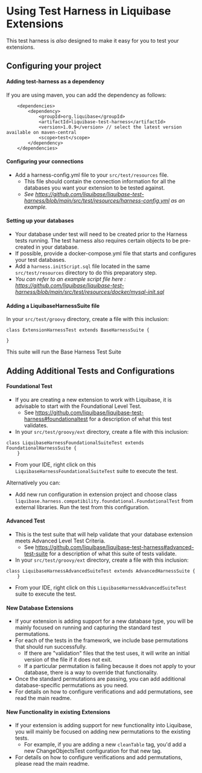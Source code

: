 # Using Test Harness in Liquibase Extensions

This test harness is *also* designed to make it easy for you to test your extensions.

## Configuring your project
 
#### Adding test-harness as a dependency

If you are using maven, you can add the dependency as follows:   

```
    <dependencies>
        <dependency>
            <groupId>org.liquibase</groupId>
            <artifactId>liquibase-test-harness</artifactId>
            <version>1.0.9</version> // select the latest version available on maven-central
            <scope>test</scope>
        </dependency>
    </dependencies>
```

#### Configuring your connections

- Add a harness-config.yml file to your `src/test/resources` file. 
  - This file should contain the connection information for all the databases you want your extension to be tested against.
  - *See https://github.com/liquibase/liquibase-test-harness/blob/main/src/test/resources/harness-config.yml as an example.*

#### Setting up your databases

- Your database under test will need to be created prior to the Harness tests running. The test harness also requires certain objects to be pre-created in your database.
- If possible, provide a docker-compose.yml file that starts and configures your test databases. 
- Add a `harness.initScript.sql` file located in the same `src/test/resources` directory to do this preparatory step.
 - *You can refer to an example script file here : https://github.com/liquibase/liquibase-test-harness/blob/main/src/test/resources/docker/mysql-init.sql*

#### Adding a LiquibaseHarnessSuite file

In your `src/test/groovy` directory, create a file with this inclusion:      

```
class ExtensionHarnessTest extends BaseHarnessSuite {

}
```

This suite will run the Base Harness Test Suite

## Adding Additional Tests and Configurations

#### Foundational Test

- If you are creating a new extension to work with Liquibase, it is advisable to start with the Foundational Level Test. 
  - See https://github.com/liquibase/liquibase-test-harness#foundationaltest for a description of what this test validates.
- In your `src/test/groovy/ext` directory, create a file with this inclusion:   

```
class LiquibaseHarnessFoundationalSuiteTest extends FoundationalHarnessSuite {
    }
```
- From your IDE, right click on this `LiquibaseHarnessFoundationalSuiteTest` suite to execute the test.

Alternatively you can:
- Add new run configuration in extension project and choose class `liquibase.harness.compatibility.foundational.FoundationalTest`
from external libraries. Run the test from this configuration.

#### Advanced Test

- This is the test suite that will help validate that your database extension meets Advanced Level Test Criteria. 
  - See https://github.com/liquibase/liquibase-test-harness#advanced-test-suite for a description of what this suite of tests validate.
- In your `src/test/groovy/ext` directory, create a file with this inclusion:   

```
class LiquibaseHarnessAdvancedSuiteTest extends AdvancedHarnessSuite {
    }
```
- From your IDE, right click on this `LiquibaseHarnessAdvancedSuiteTest` suite to execute the test.

#### New Database Extensions

- If your extension is adding support for a new database type, you will be mainly focused on running and capturing the standard test permutations.
- For each of the tests in the framework, we include base permutations that should run successfully. 
  - If there are "validation" files that the test uses, it will write an initial version of the file if it does not exit.
  - If a particular permutation is failing because it does not apply to your database, there is a way to override that functionality.
- Once the standard permutations are passing, you can add additional database-specific permutations as you need. 
- For details on how to configure verifications and add permutations, see read the main readme. 
      
#### New Functionality in existing Extensions

- If your extension is adding support for new functionality into Liquibase, you will mainly be focused on adding new permutations to the existing tests.
  - For example, if you are adding a new `cleanTable` tag, you'd add a new ChangeObjectsTest configuration for that new tag.  
- For details on how to configure verifications and add permutations, please read the main readme. 
   
